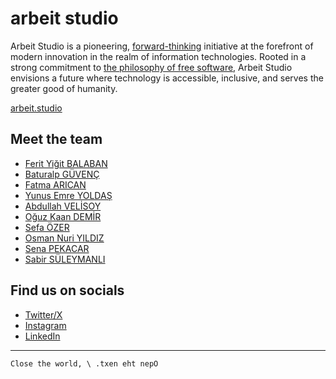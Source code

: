 # arbeit studio

Arbeit Studio is a pioneering, <ins>forward-thinking</ins> initiative at the forefront of modern innovation in the realm of information technologies. Rooted in a strong commitment to <ins>the philosophy of free software</ins>, Arbeit Studio envisions a future where technology is accessible, inclusive, and serves the greater good of humanity.

[arbeit.studio][lwb]

## Meet the team

- [Ferit Yiğit BALABAN][gfyb]
- [Baturalp GÜVENÇ][gbg]
- [Fatma ARICAN][gfa]
- [Yunus Emre YOLDAŞ][gyey]
- [Abdullah VELİSOY][gav]
- [Oğuz Kaan DEMİR][gokd]
- [Sefa ÖZER][gso]
- [Osman Nuri YILDIZ][gony]
- [Sena PEKACAR][gsp]
- [Sabir SÜLEYMANLI][gss]

## Find us on socials

- [Twitter/X][ltw]
- [Instagram][lig]
- [LinkedIn][lli]

---

```
Close the world, \ .txen eht nepO
```

[gfyb]: https://github.com/fybx
[gbg]: https://github.com/virjilakrum
[gfa]: https://github.com/FatmaArican
[gyey]: https://github.com/gAtrium
[gav]: https://github.com/Abdullah-V
[gokd]: https://github.com/codeoguz
[gso]: https://github.com/sefaozer
[gsp]: https://github.com/daremiuv
[gss]: https://github.com/sabir-suleyman
[gony]: https://github.com/osmannyildiz

[lwb]: https://arbeit.studio
[ltw]: https://x.com/arbeitstudio
[lig]: https://instagram.com/arbeitstudio
[lli]: https://linkedin.com/company/arbeitstudio
